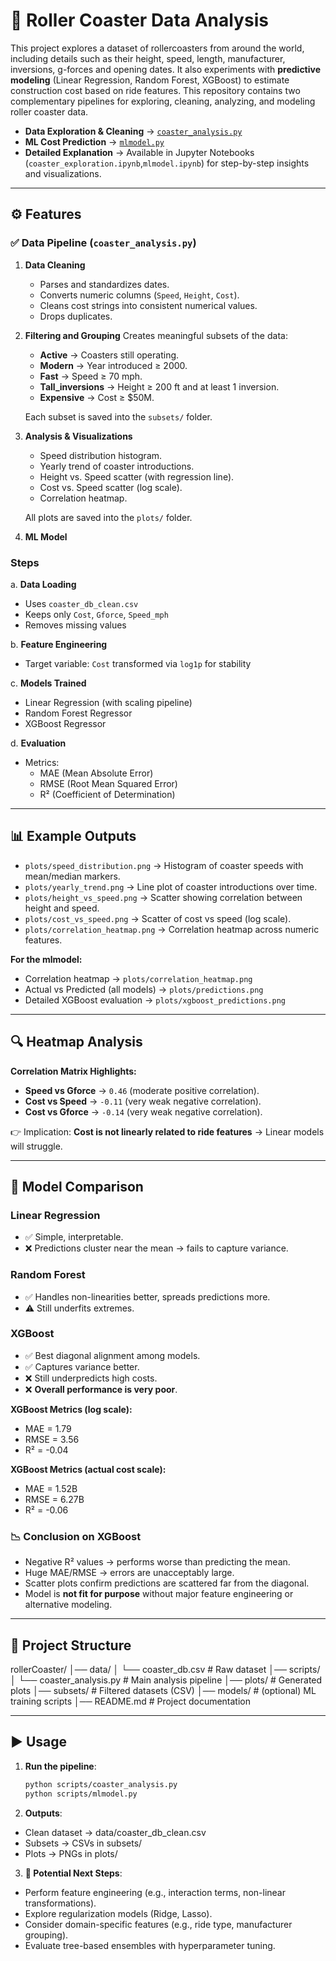 # 🎢 Roller Coaster Data Analysis
This project explores a dataset of rollercoasters from around the world, including details such as their height, speed, length, manufacturer, inversions, g-forces and opening dates. It also experiments with **predictive modeling** (Linear Regression, Random Forest, XGBoost) to estimate construction cost based on ride features.
This repository contains two complementary pipelines for exploring, cleaning, analyzing, and modeling roller coaster data.  

- **Data Exploration & Cleaning** → [`coaster_analysis.py`](./scripts/coaster_analysis.py)  
- **ML Cost Prediction** → [`mlmodel.py`](./scripts/mlmodel.py)  
- **Detailed Explanation** → Available in Jupyter Notebooks (`coaster_exploration.ipynb`,`mlmodel.ipynb`) for step-by-step insights and visualizations. 

---

## ⚙️ Features

### ✅ Data Pipeline (`coaster_analysis.py`)
1. **Data Cleaning**
   - Parses and standardizes dates.
   - Converts numeric columns (`Speed`, `Height`, `Cost`).
   - Cleans cost strings into consistent numerical values.
   - Drops duplicates.

2. **Filtering and Grouping**
   Creates meaningful subsets of the data:
   - **Active** → Coasters still operating.
   - **Modern** → Year introduced ≥ 2000.
   - **Fast** → Speed ≥ 70 mph.
   - **Tall_inversions** → Height ≥ 200 ft and at least 1 inversion.
   - **Expensive** → Cost ≥ $50M.

   Each subset is saved into the `subsets/` folder.

3. **Analysis & Visualizations**
   - Speed distribution histogram.
   - Yearly trend of coaster introductions.
   - Height vs. Speed scatter (with regression line).
   - Cost vs. Speed scatter (log scale).
   - Correlation heatmap.

   All plots are saved into the `plots/` folder.

4. **ML Model**
### Steps
a. **Data Loading**
   - Uses `coaster_db_clean.csv`
   - Keeps only `Cost`, `Gforce`, `Speed_mph`
   - Removes missing values

b. **Feature Engineering**
   - Target variable: `Cost` transformed via `log1p` for stability

c. **Models Trained**
   - Linear Regression (with scaling pipeline)
   - Random Forest Regressor
   - XGBoost Regressor

d. **Evaluation**
   - Metrics:  
     - MAE (Mean Absolute Error)  
     - RMSE (Root Mean Squared Error)  
     - R² (Coefficient of Determination)

---

## 📊 Example Outputs

- `plots/speed_distribution.png` → Histogram of coaster speeds with mean/median markers.
- `plots/yearly_trend.png` → Line plot of coaster introductions over time.
- `plots/height_vs_speed.png` → Scatter showing correlation between height and speed.
- `plots/cost_vs_speed.png` → Scatter of cost vs speed (log scale).
- `plots/correlation_heatmap.png` → Correlation heatmap across numeric features.

**For the mlmodel:**

- Correlation heatmap → `plots/correlation_heatmap.png`  
- Actual vs Predicted (all models) → `plots/predictions.png`  
- Detailed XGBoost evaluation → `plots/xgboost_predictions.png`  

---

## 🔍 Heatmap Analysis

**Correlation Matrix Highlights:**
- **Speed vs Gforce** → `0.46` (moderate positive correlation).
- **Cost vs Speed** → `-0.11` (very weak negative correlation).
- **Cost vs Gforce** → `-0.14` (very weak negative correlation).

👉 Implication: **Cost is not linearly related to ride features** → Linear models will struggle.

---

## 🤖 Model Comparison

### Linear Regression
- ✅ Simple, interpretable.  
- ❌ Predictions cluster near the mean → fails to capture variance.  

### Random Forest
- ✅ Handles non-linearities better, spreads predictions more.  
- ⚠️ Still underfits extremes.  

### XGBoost
- ✅ Best diagonal alignment among models.  
- ✅ Captures variance better.  
- ❌ Still underpredicts high costs.  
- ❌ **Overall performance is very poor**.

**XGBoost Metrics (log scale):**
- MAE = 1.79  
- RMSE = 3.56  
- R² = -0.04  

**XGBoost Metrics (actual cost scale):**
- MAE = 1.52B  
- RMSE = 6.27B  
- R² = -0.06  

### 📉 Conclusion on XGBoost
- Negative R² values → performs worse than predicting the mean.
- Huge MAE/RMSE → errors are unacceptably large.
- Scatter plots confirm predictions are scattered far from the diagonal.
- Model is **not fit for purpose** without major feature engineering or alternative modeling.

---

## 📂 Project Structure

rollerCoaster/
│── data/
│ └── coaster_db.csv # Raw dataset
│── scripts/
│ └── coaster_analysis.py # Main analysis pipeline
│── plots/ # Generated plots
│── subsets/ # Filtered datasets (CSV)
│── models/ # (optional) ML training scripts
│── README.md # Project documentation


---

## ▶️ Usage

1. **Run the pipeline**:
   ```bash
   python scripts/coaster_analysis.py
   python scripts/mlmodel.py
   ```
2. **Outputs**:

- Clean dataset → data/coaster_db_clean.csv
- Subsets → CSVs in subsets/
- Plots → PNGs in plots/

3. **🚀 Potential Next Steps**:

- Perform feature engineering (e.g., interaction terms, non-linear transformations).
- Explore regularization models (Ridge, Lasso).
- Consider domain-specific features (e.g., ride type, manufacturer grouping).
- Evaluate tree-based ensembles with hyperparameter tuning.

